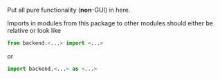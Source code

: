 Put all pure functionality (**non**-GUI) in here. 

Imports in modules from this package to other modules should either be relative or look like 
```python
from backend.<...> import <...>
```
or 
```python
import backend.<...> as <...>
```